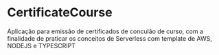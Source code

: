 # CertificateCourse
Aplicação para emissão de certificados de conculão de curso, com a finalidade de praticar os conceitos de Serverless com template de AWS, NODEJS e TYPESCRIPT
